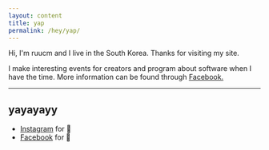 ```yaml
---
layout: content
title: yap
permalink: /hey/yap/
---
```

Hi, I'm ruucm and I live in the South Korea. Thanks for visiting my site.

I make interesting events for creators and program about software when I have the time.
More information can be found through <a href="https://www.facebook.com/ji.youngmin.5851" data-network="Facebook" data-proofer-ignore>Facebook.</a>

----

## yayayayy

- [Instagram](https://www.instagram.com/ruucm) for 📸
- [Facebook](https://www.facebook.com/ji.youngmin.5851) for 🕺

